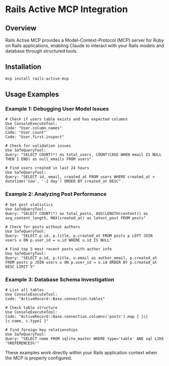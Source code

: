 # Rails Active MCP Integration

## Overview
Rails Active MCP provides a Model-Context-Protocol (MCP) server for Ruby on Rails applications, enabling Claude to interact with your Rails models and database through structured tools.

## Installation
```bash
mcp install rails-active-mcp
```

## Usage Examples

### Example 1: Debugging User Model Issues
```
# Check if users table exists and has expected columns
Use ConsoleExecuteTool:
Code: "User.column_names"
Code: "User.count"
Code: "User.first.inspect"

# Check for validation issues
Use SafeQueryTool:
Query: "SELECT COUNT(*) as total_users, COUNT(CASE WHEN email IS NULL THEN 1 END) as null_emails FROM users"

# Find users created in last 24 hours
Use SafeQueryTool:
Query: "SELECT id, email, created_at FROM users WHERE created_at > datetime('now', '-1 day') ORDER BY created_at DESC"
```

### Example 2: Analyzing Post Performance
```
# Get post statistics
Use SafeQueryTool:
Query: "SELECT COUNT(*) as total_posts, AVG(LENGTH(content)) as avg_content_length, MAX(created_at) as latest_post FROM posts"

# Check for posts without authors
Use SafeQueryTool:
Query: "SELECT p.id, p.title, p.created_at FROM posts p LEFT JOIN users u ON p.user_id = u.id WHERE u.id IS NULL"

# Find top 5 most recent posts with author info
Use SafeQueryTool:
Query: "SELECT p.id, p.title, u.email as author_email, p.created_at FROM posts p JOIN users u ON p.user_id = u.id ORDER BY p.created_at DESC LIMIT 5"
```

### Example 3: Database Schema Investigation
```
# List all tables
Use ConsoleExecuteTool:
Code: "ActiveRecord::Base.connection.tables"

# Check table structure
Use ConsoleExecuteTool:
Code: "ActiveRecord::Base.connection.columns('posts').map { |c| [c.name, c.type] }"

# Find foreign key relationships
Use SafeQueryTool:
Query: "SELECT name FROM sqlite_master WHERE type='table' AND sql LIKE '%REFERENCES%'"
```

These examples work directly within your Rails application context when the MCP is properly configured.